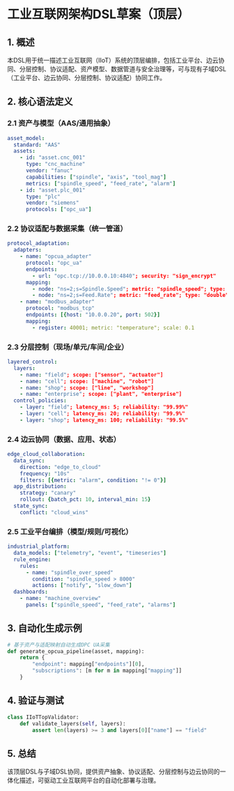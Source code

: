 # 工业互联网架构DSL草案（顶层）

## 1. 概述

本DSL用于统一描述工业互联网（IIoT）系统的顶层编排，包括工业平台、边云协同、分层控制、协议适配、资产模型、数据管道与安全治理等，可与现有子域DSL（工业平台、边云协同、分层控制、协议适配）协同工作。

## 2. 核心语法定义

### 2.1 资产与模型（AAS/通用抽象）

```yaml
asset_model:
  standard: "AAS"
  assets:
    - id: "asset.cnc_001"
      type: "cnc_machine"
      vendor: "fanuc"
      capabilities: ["spindle", "axis", "tool_mag"]
      metrics: ["spindle_speed", "feed_rate", "alarm"]
    - id: "asset.plc_001"
      type: "plc"
      vendor: "siemens"
      protocols: ["opc_ua"]
```

### 2.2 协议适配与数据采集（统一管道）

```yaml
protocol_adaptation:
  adapters:
    - name: "opcua_adapter"
      protocol: "opc_ua"
      endpoints:
        - url: "opc.tcp://10.0.0.10:4840"; security: "sign_encrypt"
      mapping:
        - node: "ns=2;s=Spindle.Speed"; metric: "spindle_speed"; type: "double"
        - node: "ns=2;s=Feed.Rate"; metric: "feed_rate"; type: "double"
    - name: "modbus_adapter"
      protocol: "modbus_tcp"
      endpoints: [{host: "10.0.0.20", port: 502}]
      mapping:
        - register: 40001; metric: "temperature"; scale: 0.1
```

### 2.3 分层控制（现场/单元/车间/企业）

```yaml
layered_control:
  layers:
    - name: "field"; scope: ["sensor", "actuator"]
    - name: "cell"; scope: ["machine", "robot"]
    - name: "shop"; scope: ["line", "workshop"]
    - name: "enterprise"; scope: ["plant", "enterprise"]
  control_policies:
    - layer: "field"; latency_ms: 5; reliability: "99.99%"
    - layer: "cell"; latency_ms: 20; reliability: "99.9%"
    - layer: "shop"; latency_ms: 100; reliability: "99.5%"
```

### 2.4 边云协同（数据、应用、状态）

```yaml
edge_cloud_collaboration:
  data_sync:
    direction: "edge_to_cloud"
    frequency: "10s"
    filters: [{metric: "alarm", condition: "!= 0"}]
  app_distribution:
    strategy: "canary"
    rollout: {batch_pct: 10, interval_min: 15}
  state_sync:
    conflict: "cloud_wins"
```

### 2.5 工业平台编排（模型/规则/可视化）

```yaml
industrial_platform:
  data_models: ["telemetry", "event", "timeseries"]
  rule_engine:
    rules:
      - name: "spindle_over_speed"
        condition: "spindle_speed > 8000"
        actions: ["notify", "slow_down"]
  dashboards:
    - name: "machine_overview"
      panels: ["spindle_speed", "feed_rate", "alarms"]
```

## 3. 自动化生成示例

```python
# 基于资产与适配映射自动生成OPC UA采集
def generate_opcua_pipeline(asset, mapping):
    return {
        "endpoint": mapping["endpoints"][0],
        "subscriptions": [m for m in mapping["mapping"]]
    }
```

## 4. 验证与测试

```python
class IIoTTopValidator:
    def validate_layers(self, layers):
        assert len(layers) >= 3 and layers[0]["name"] == "field"
```

## 5. 总结

该顶层DSL与子域DSL协同，提供资产抽象、协议适配、分层控制与边云协同的一体化描述，可驱动工业互联网平台的自动化部署与治理。
